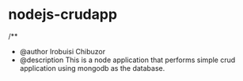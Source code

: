 # nodejs-crudapp
/**
* @author Irobuisi Chibuzor
* @description This is a node application that performs simple crud application using mongodb as the database.
